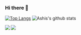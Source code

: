 ### Hi there 👋

[![Top Langs](https://github-readme-stats.vercel.app/api/top-langs/?username=ashchk)](https://github.com/ashchk/github-readme-stats)
![Ashis's github stats](https://github-readme-stats.vercel.app/api?username=ashchk1&show_icons=true&theme=radical)

<a href="https://github.com/ashchk/github-readme-stats">
  <img align="left" src="https://github-readme-stats.vercel.app/api/pin/?username=ashchk&repo=github-readme-stats" />
</a>
<a href="https://github.com/ashchk/convoychat">
  <img align="left" src="https://github-readme-stats.vercel.app/api/pin/?username=ashchk&repo=convoychat" />
</a>

<!--
**ashchk/ashchk** is a ✨ _special_ ✨ repository because its `README.md` (this file) appears on your GitHub profile.
// theme can be dark, radical, merko, gruvbox, tokyonight, onedark, cobalt, synthwave, highcontrast, dracula
Here are some ideas to get you started:

- 🔭 I’m currently working on ...
- 🌱 I’m currently learning ...
- 👯 I’m looking to collaborate on ...
- 🤔 I’m looking for help with ...
- 💬 Ask me about ...
- 📫 How to reach me: ...
- 😄 Pronouns: ...
- ⚡ Fun fact: ...
-->
